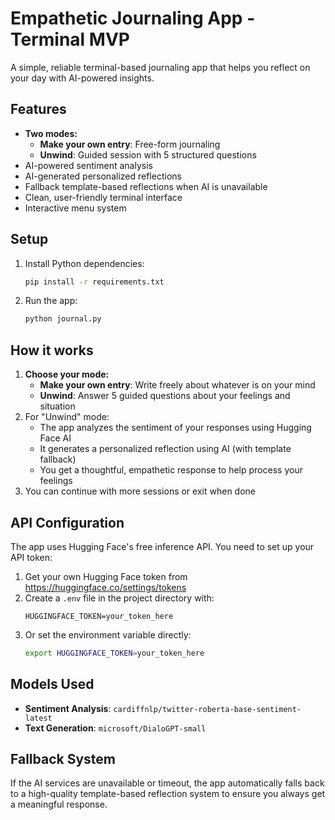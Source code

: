 # Empathetic Journaling App - Terminal MVP

A simple, reliable terminal-based journaling app that helps you reflect on your day with AI-powered insights.

## Features

- **Two modes:**
  - **Make your own entry**: Free-form journaling
  - **Unwind**: Guided session with 5 structured questions
- AI-powered sentiment analysis
- AI-generated personalized reflections
- Fallback template-based reflections when AI is unavailable
- Clean, user-friendly terminal interface
- Interactive menu system

## Setup

1. Install Python dependencies:
   ```bash
   pip install -r requirements.txt
   ```

2. Run the app:
   ```bash
   python journal.py
   ```

## How it works

1. **Choose your mode:**
   - **Make your own entry**: Write freely about whatever is on your mind
   - **Unwind**: Answer 5 guided questions about your feelings and situation
2. For "Unwind" mode:
   - The app analyzes the sentiment of your responses using Hugging Face AI
   - It generates a personalized reflection using AI (with template fallback)
   - You get a thoughtful, empathetic response to help process your feelings
3. You can continue with more sessions or exit when done

## API Configuration

The app uses Hugging Face's free inference API. You need to set up your API token:

1. Get your own Hugging Face token from https://huggingface.co/settings/tokens
2. Create a `.env` file in the project directory with:
   ```
   HUGGINGFACE_TOKEN=your_token_here
   ```
3. Or set the environment variable directly:
   ```bash
   export HUGGINGFACE_TOKEN=your_token_here
   ```

## Models Used

- **Sentiment Analysis**: `cardiffnlp/twitter-roberta-base-sentiment-latest`
- **Text Generation**: `microsoft/DialoGPT-small`

## Fallback System

If the AI services are unavailable or timeout, the app automatically falls back to a high-quality template-based reflection system to ensure you always get a meaningful response.